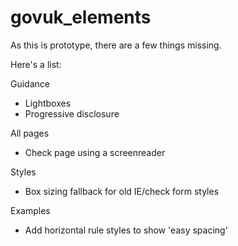 govuk_elements
==============

As this is prototype, there are a few things missing.

Here's a list:

Guidance

* Lightboxes
* Progressive disclosure


All pages

* Check page using a screenreader


Styles

* Box sizing fallback for old IE/check form styles

Examples

* Add horizontal rule styles to show 'easy spacing'
